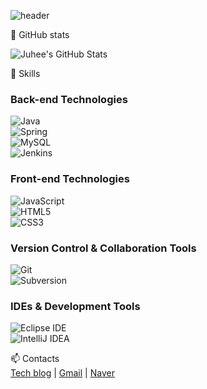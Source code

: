 ![header](https://capsule-render.vercel.app/api?type=waving&color=gradient&customColorList=ff1493,ff69b4,ffb6c1&text=Welcome%20to%20Juhee's%20GitHub%20👋&animation=twinkling&fontSize=35&fontAlignY=40&fontAlign=70&height=250)


💪 GitHub stats  
<!-- GitHub stats 카드 예시 (본인 stats URL로 변경 필요) -->
![Juhee's GitHub Stats](https://github-readme-stats.vercel.app/api?kittyjh=rlatngus1691&show_icons=true&theme=dark)

🚀 Skills

### Back-end Technologies  
![Java](https://img.shields.io/badge/Java-007396.svg?style=for-the-badge&logo=Java&logoColor=white)  
![Spring](https://img.shields.io/badge/Spring-6DB33F.svg?style=for-the-badge&logo=spring&logoColor=white)  
![MySQL](https://img.shields.io/badge/MySQL-4479A1.svg?style=for-the-badge&logo=mysql&logoColor=white)  
![Jenkins](https://img.shields.io/badge/Jenkins-D24939.svg?style=for-the-badge&logo=jenkins&logoColor=white)  

### Front-end Technologies  
![JavaScript](https://img.shields.io/badge/JavaScript-F7DF1E.svg?style=for-the-badge&logo=javascript&logoColor=black)  
![HTML5](https://img.shields.io/badge/HTML5-E34F26.svg?style=for-the-badge&logo=html5&logoColor=white)  
![CSS3](https://img.shields.io/badge/CSS3-1572B6.svg?style=for-the-badge&logo=css3&logoColor=white)  

### Version Control & Collaboration Tools  
![Git](https://img.shields.io/badge/Git-F05032.svg?style=for-the-badge&logo=git&logoColor=white)  
![Subversion](https://img.shields.io/badge/Subversion-809CC9.svg?style=for-the-badge&logo=subversion&logoColor=white)  

### IDEs & Development Tools  
![Eclipse IDE](https://img.shields.io/badge/Eclipse-2C2255.svg?style=for-the-badge&logo=eclipseide&logoColor=white)  
![IntelliJ IDEA](https://img.shields.io/badge/IntelliJ_IDEA-000000.svg?style=for-the-badge&logo=intellij-idea&logoColor=white)  

📫 Contacts  
[Tech blog](#https://blog.naver.com/kittyjh19) | [Gmail](mailto:kittyjh1019@gmail.com) | [Naver](#kittyjh1019@naver.com)












